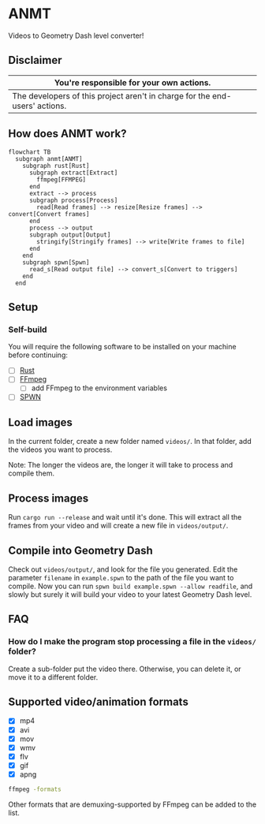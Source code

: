 # ANMT

Videos to Geometry Dash level converter!

## Disclaimer

| You're responsible for your own actions.
|-
| The developers of this project aren't in charge for the end-users' actions.

## How does ANMT work?

```mermaid
flowchart TB
  subgraph anmt[ANMT]
    subgraph rust[Rust]
      subgraph extract[Extract]
        ffmpeg[FFMPEG]
      end
      extract --> process
      subgraph process[Process]
        read[Read frames] --> resize[Resize frames] --> convert[Convert frames]
      end
      process --> output
      subgraph output[Output]
        stringify[Stringify frames] --> write[Write frames to file]
      end
    end
    subgraph spwn[Spwn]
      read_s[Read output file] --> convert_s[Convert to triggers]
    end
  end
```

## Setup

### Self-build

You will require the following software to be installed on your machine before continuing:

- [ ] [Rust](<https://www.rust-lang.org/>)
- [ ] [FFmpeg](<https://www.ffmpeg.org/download.html>)
  - [ ] add FFmpeg to the environment variables
- [ ] [SPWN](<https://github.com/spu7Nix/SPWN-language/releases>)

## Load images

In the current folder, create a new folder named `videos/`.
In that folder, add the videos you want to process.

Note: The longer the videos are, the longer it will take to process and compile them.

## Process images

Run `cargo run --release` and wait until it's done.
This will extract all the frames from your video and will create a new file in `videos/output/`.

## Compile into Geometry Dash

Check out `videos/output/`, and look for the file you generated.
Edit the parameter `filename` in `example.spwn` to the path of the file you want to compile.
Now you can run `spwn build example.spwn --allow readfile`, and slowly but surely it will build your video to your latest Geometry Dash level.

## FAQ

### How do I make the program stop processing a file in the `videos/` folder?

Create a sub-folder put the video there.
Otherwise, you can delete it, or move it to a different folder.

## Supported video/animation formats

- [x] mp4
- [x] avi
- [x] mov
- [x] wmv
- [x] flv
- [x] gif
- [x] apng

```cmd
ffmpeg -formats
```

Other formats that are demuxing-supported by FFmpeg can be added to the list.
